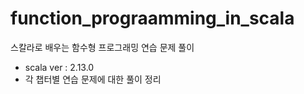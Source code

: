 # function_prograamming_in_scala
스칼라로 배우는 함수형 프로그래밍 연습 문제 풀이

- scala ver : 2.13.0
- 각 챕터별 연습 문제에 대한 풀이 정리

